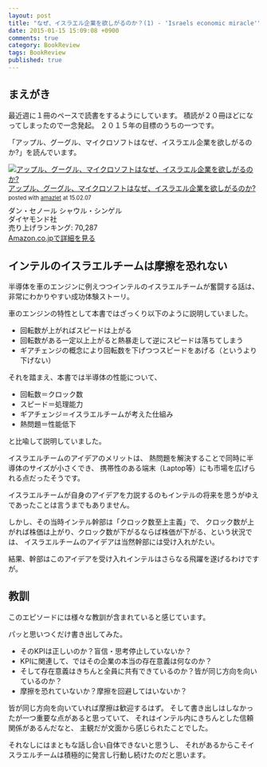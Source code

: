 ```yaml
---
layout: post
title: "なぜ、イスラエル企業を欲しがるのか？(1) - 'Israels economic miracle'"
date: 2015-01-15 15:09:08 +0900
comments: true
category: BookReview
tags: BookReview
published: true
---
```


## まえがき

最近週に１冊のペースで読書をするようにしています。
積読が２０冊ほどになってしまったので一念発起。
２０１５年の目標のうちの一つです。

「アップル、グーグル、マイクロソフトはなぜ、イスラエル企業を欲しがるのか?」を読んでいます。

<div class="amazlet-box" style="margin-bottom:0px;"><div class="amazlet-image" style="float:left;margin:0px 12px 1px 0px;"><a href="http://www.amazon.co.jp/exec/obidos/ASIN/4478017549" name="amazletlink" target="_blank"><img src="http://ecx.images-amazon.com/images/I/51kHmdQEpbL._SL160_.jpg" alt="アップル、グーグル、マイクロソフトはなぜ、イスラエル企業を欲しがるのか?" style="border: none;" /></a></div><div class="amazlet-info" style="line-height:120%; margin-bottom: 10px"><div class="amazlet-name" style="margin-bottom:10px;line-height:120%"><a href="http://www.amazon.co.jp/exec/obidos/ASIN/4478017549" name="amazletlink" target="_blank">アップル、グーグル、マイクロソフトはなぜ、イスラエル企業を欲しがるのか?</a><div class="amazlet-powered-date" style="font-size:80%;margin-top:5px;line-height:120%">posted with <a href="http://www.amazlet.com/" title="amazlet" target="_blank">amazlet</a> at 15.02.07</div></div><div class="amazlet-detail">ダン・セノール シャウル・シンゲル <br />ダイヤモンド社 <br />売り上げランキング: 70,287<br /></div><div class="amazlet-sub-info" style="float: left;"><div class="amazlet-link" style="margin-top: 5px"><a href="http://www.amazon.co.jp/exec/obidos/ASIN/4478017549" name="amazletlink" target="_blank">Amazon.co.jpで詳細を見る</a></div></div></div><div class="amazlet-footer" style="clear: left"></div></div>

## インテルのイスラエルチームは摩擦を恐れない

半導体を車のエンジンに例えつつインテルのイスラエルチームが奮闘する話は、
非常にわかりやすい成功体験ストーリ。

車のエンジンの特性として本書ではざっくり以下のように説明していました。

- 回転数が上がればスピードは上がる
- 回転数がある一定以上上がると熱暴走して逆にスピードは落ちてしまう
- ギアチェンジの概念により回転数を下げつつスピードをあげる（というより下げない）

それを踏まえ、本書では半導体の性能について、

- 回転数＝クロック数
- スピード＝処理能力
- ギアチェンジ＝イスラエルチームが考えた仕組み
- 熱問題＝性能低下

と比喩して説明していました。

イスラエルチームのアイデアのメリットは、
熱問題を解決することで同時に半導体のサイズが小さくでき、
携帯性のある端末（Laptop等）にも市場を広げられる点だったそうです。

イスラエルチームが自身のアイデアを力説するのもインテルの将来を思うがゆえであったことは言うまでもありません。

しかし、その当時インテル幹部は「クロック数至上主義」で、
クロック数が上がれば株価は上がり、クロック数が下がるならば株価が下がる、という状況では、
イスラエルチームのアイデアは当然幹部には受け入れがたい。

結果、幹部はこのアイデアを受け入れインテルはさらなる飛躍を遂げるわけですが。

## 教訓

このエピソードには様々な教訓が含まれていると感じています。

パッと思いつくだけ書き出してみた。

- そのKPIは正しいのか？盲信・思考停止していないか？
- KPIに関連して、ではその企業の本当の存在意義は何なのか？
- そして存在意義はきちんと全員に共有できているのか？皆が同じ方向を向いているのか？
- 摩擦を恐れていないか？摩擦を回避してはいないか？

皆が同じ方向を向いていれば摩擦は歓迎するはず。
そして書き出しはしなかったが一つ重要な点があると思っていて、
それはインテル内にきちんとした信頼関係があるんだなと、
主観だが文面から感じられたことでした。

それなしにはまともな話し合い自体できないと思うし、
それがあるからこそイスラエルチームは積極的に発言し行動し続けたのだと思います。

